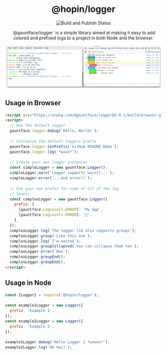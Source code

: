 <h1  align="center">@hopin/logger</h1>

<p align="center">
  <img src="https://github.com/gauntface/logger/workflows/Build%20and%20Publish/badge.svg" alt="Build and Publish Status" />
</p>

<p align="center">
`@gauntface/logger` is a simple library aimed at making it easy to add
colored and prefixed logs to a project in both Node and the browser.
</p>

<p align="center">
<img a;t="Screenshot of hopin-logger demos in Node and Browser" src="https://raw.githubusercontent.com/gauntface/hopin-logger/master/hopin-logger-screenshots.png" />
</p>

## Usage in Browser

```html
<script src="https://unpkg.com/@gauntface/logger@3.0.1/build/browser-globals.js"></script>
<script>
  // Use the default logger
  gauntface.logger.debug(`Hello, World!`);

  // Customize the default loggers prefix
  gauntface.logger.setPrefix(`GitHub README Demo`);
  gauntface.logger.log(`*wave*`);

  // Create your own logger instances
  const simpleLogger = new gauntface.Logger();
  simpleLogger.warn(`Logger supports warn()...`);
  simpleLogger.error(`...and error()`);

  // Use your own prefix for some or all of the log
  // levels
  const complexLogger = new gauntface.Logger({
    prefix: {
      [gauntface.LogLevels.GROUP]: 'My App',
      [gauntface.LogLevels.ERROR]: '👻',
    },
  });
  complexLogger.log('The logger lib also supports groups');
  complexLogger.group(`Like this one`);
  complexLogger.log(`I'm nested`);
  complexLogger.groupCollapsed(`You can collapse them too`);
  complexLogger.error(`Boo`);
  complexLogger.groupEnd();
  complexLogger.groupEnd();
</script>
```

## Usage in Node

```javascript
const {Logger} = require('@hopin/logger');

const example1Logger = new Logger({
  prefix: 'Example 1',
});
const example2Logger = new Logger({
  prefix: 'Example 2',
});

example1Logger.debug('Hello Logger 2 *waves*');
example2Logger.log('Oh Hai!');
```
